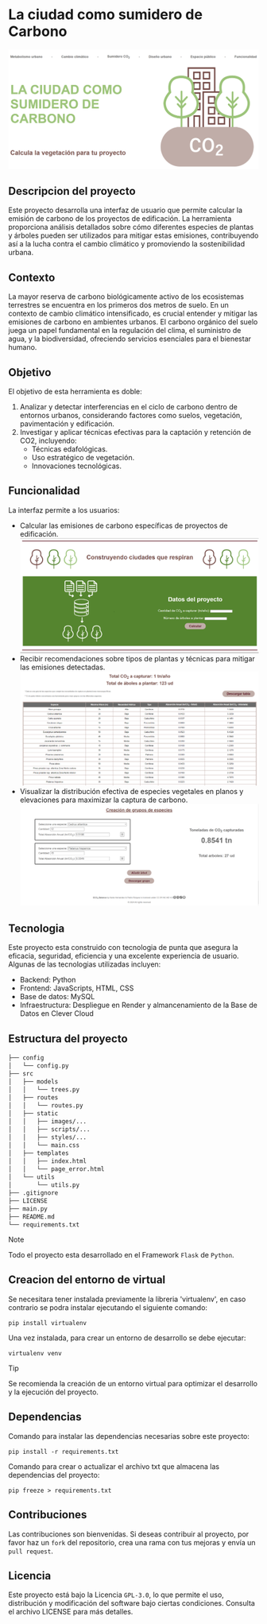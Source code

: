 # La ciudad como sumidero de Carbono
![img](images/font_page.png)

## Descripcion del proyecto
Este proyecto desarrolla una interfaz de usuario que permite calcular la emisión de carbono de los proyectos de edificación. La herramienta proporciona análisis detallados sobre cómo diferentes especies de plantas y árboles pueden ser utilizados para mitigar estas emisiones, contribuyendo así a la lucha contra el cambio climático y promoviendo la sostenibilidad urbana.

## Contexto
La mayor reserva de carbono biológicamente activo de los ecosistemas terrestres se encuentra en los primeros dos metros de suelo. En un contexto de cambio climático intensificado, es crucial entender y mitigar las emisiones de carbono en ambientes urbanos. El carbono orgánico del suelo juega un papel fundamental en la regulación del clima, el suministro de agua, y la biodiversidad, ofreciendo servicios esenciales para el bienestar humano.

## Objetivo
El objetivo de esta herramienta es doble:
1. Analizar y detectar interferencias en el ciclo de carbono dentro de entornos urbanos, considerando factores como suelos, vegetación, pavimentación y edificación.
2. Investigar y aplicar técnicas efectivas para la captación y retención de CO2, incluyendo:
   - Técnicas edafológicas.
   - Uso estratégico de vegetación.
   - Innovaciones tecnológicas.

## Funcionalidad
La interfaz permite a los usuarios:
- Calcular las emisiones de carbono específicas de proyectos de edificación.
![img](images/insert_data.png)
- Recibir recomendaciones sobre tipos de plantas y técnicas para mitigar las emisiones detectadas.
![img](images/table.png)
- Visualizar la distribución efectiva de especies vegetales en planos y elevaciones para maximizar la captura de carbono.
![img](images/group.png)

## Tecnologia
Este proyecto esta construido con tecnologia de punta que asegura la eficacia, seguridad, eficiencia y una excelente experiencia de usuario. Algunas de las tecnologias utilizadas incluyen:
- Backend: Python
- Frontend: JavaScripts, HTML, CSS
- Base de datos: MySQL
- Infraestructura: Despliegue en Render y almancenamiento de la Base de Datos en Clever Cloud

## Estructura del proyecto
```
├── config
│   └── config.py
├── src
│   ├── models
│   │   └── trees.py
│   ├── routes
│   │   └── routes.py
│   ├── static
│   │   ├── images/...
│   │   ├── scripts/...
│   │   ├── styles/...
│   │   └── main.css
│   ├── templates
│   │   ├── index.html
│   │   └── page_error.html
│   └── utils
│       └── utils.py
├── .gitignore
├── LICENSE
├── main.py
├── README.md
└── requirements.txt
```

> [!NOTE]
> Todo el proyecto esta desarrollado en el Framework `Flask` de `Python`.

## Creacion del entorno de virtual
Se necesitara tener instalada previamente la libreria 'virtualenv', en caso contrario se podra instalar ejecutando el siguiente comando:
```
pip install virtualenv
```

Una vez instalada, para crear un entorno de desarrollo se debe ejecutar:
```
virtualenv venv
```

> [!TIP]
Se recomienda la creación de un entorno virtual para optimizar el desarrollo y la ejecución del proyecto.

## Dependencias
Comando para instalar las dependencias necesarias sobre este proyecto:
```
pip install -r requirements.txt
```

Comando para crear o actualizar el archivo txt que almacena las dependencias del proyecto:
```
pip freeze > requirements.txt  
```

## Contribuciones
Las contribuciones son bienvenidas. Si deseas contribuir al proyecto, por favor haz un `fork` del repositorio, crea una rama con tus mejoras y envía un `pull request`.

## Licencia
Este proyecto está bajo la Licencia `GPL-3.0`, lo que permite el uso, distribución y modificación del software bajo ciertas condiciones. Consulta el archivo LICENSE para más detalles.